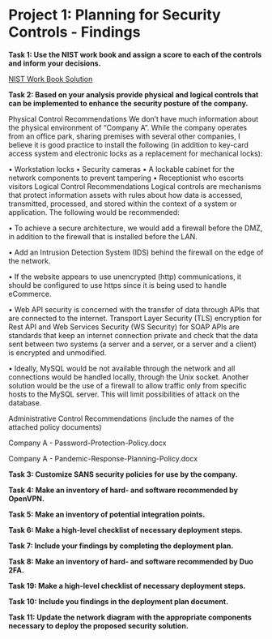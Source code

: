 # Project 1: Planning for Security Controls - Findings
**Task 1: Use the NIST work book and assign a score to each of the controls and inform your decisions.**

[NIST Work Book Solution](https://github.com/MichaelThomasWolff/Security-Analyst-Projects-Udacity/blob/main/Planning%20for%20Security%20Controls/Findings/NIST%20Work%20Book%20Solution.xlsx)

**Task 2: Based on your analysis provide physical and logical controls that can be implemented to enhance the security posture of the company.**


Physical Control Recommendations
We don’t have much information about the physical environment of “Company A”. While the company operates from an office park, sharing premises with several other companies, I believe it is good practice to install the following (in addition to key-card access system and electronic locks as a replacement for mechanical locks):

•	Workstation locks 
•	Security cameras
•	A lockable cabinet for the network components to prevent tampering
•	Receptionist who escorts visitors
Logical Control Recommendations
Logical controls are mechanisms that protect information assets with rules about how data is accessed, transmitted, processed, and stored within the context of a system or application. 
The following would be recommended:

•	To achieve a secure architecture, we would add a firewall before the DMZ, in addition to the firewall that is installed before the LAN.

•	Add an Intrusion Detection System (IDS) behind the firewall on the edge of the network. 

•	If the website appears to use unencrypted (http) communications, it should be configured to use https since it is being used to handle eCommerce. 

•	Web API security is concerned with the transfer of data through APIs that are connected to the internet. Transport Layer Security (TLS) encryption for Rest API and Web Services Security (WS Security) for SOAP APIs are standards that keep an internet connection private and check that the data sent between two systems (a server and a server, or a server and a client) is encrypted and unmodified.

•	Ideally, MySQL would be not available through the network and all connections would be handled locally, through the Unix socket. 
Another solution would be the use of a firewall to allow traffic only from specific hosts to the MySQL server. This will limit possibilities of attack on the database.


Administrative Control Recommendations
(include the names of the attached policy documents)

Company A - Password-Protection-Policy.docx

Company A - Pandemic-Response-Planning-Policy.docx



**Task 3: Customize SANS security policies for use by the company.**


**Task 4: Make an inventory of hard- and software recommended by OpenVPN.**


**Task 5: Make an inventory of potential integration points.**


**Task 6: Make a high-level checklist of necessary deployment steps.**


**Task 7: Include your findings by completing the deployment plan.**


**Task 8: Make an inventory of hard- and software recommended by Duo 2FA.**


**Task 19: Make a high-level checklist of necessary deployment steps.**


**Task 10: Include you findings in the deployment plan document.**


**Task 11: Update the network diagram with the appropriate components necessary to deploy the proposed security solution.**


